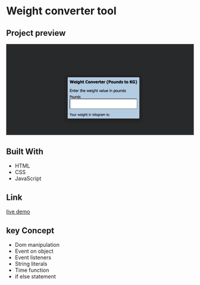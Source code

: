 # Weight converter tool

## Project preview

![Project image](Screen%20Shot%202022-09-04%20at%209.49.39%20PM.png)

## Built With 

- HTML
- CSS
- JavaScript

## Link

[live demo]()
  
## key Concept

- Dom manipulation
- Event on object
- Event listeners
- String literals 
- Time function
- if else statement
  